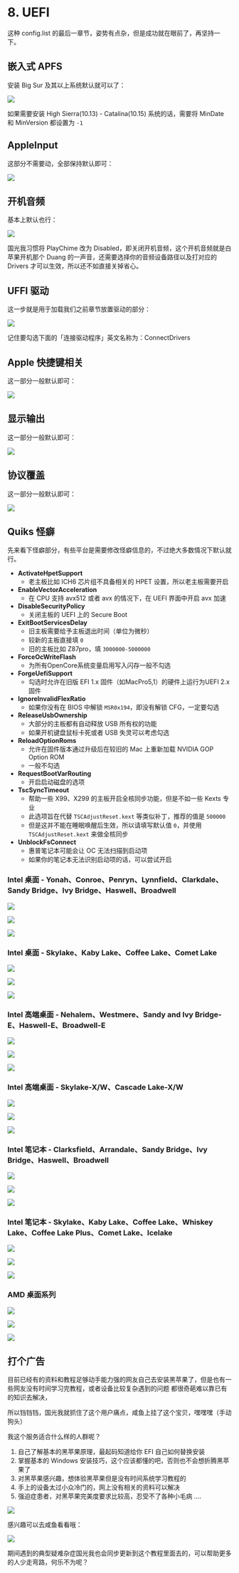 # 8. UEFI

这种 config.list 的最后一章节，姿势有点杂，但是成功就在眼前了，再坚持一下。

## 嵌入式 APFS

安装 Big Sur 及其以上系统默认就可以了：

![](https://image.3001.net/images/20210921/16321912654814.png) 

如果需要安装 High Sierra(10.13) - Catalina(10.15) 系统的话，需要将 MinDate 和 MinVersion 都设置为 `-1`

## AppleInput

这部分不需要动，全部保持默认即可：

![](https://image.3001.net/images/20210921/16321914037071.png) 

## 开机音频

基本上默认也行：

![](https://image.3001.net/images/20210921/16321914251329.png) 

国光我习惯将 PlayChime 改为 Disabled，即关闭开机音频，这个开机音频就是白苹果开机那个 Duang 的一声音，还需要选择你的音频设备路径以及打对应的 Drivers 才可以生效，所以还不如直接关掉省心。

## UFFI 驱动

这一步就是用于加载我们之前章节放置驱动的部分：

![](https://image.3001.net/images/20210921/16321915425694.png) 

记住要勾选下面的「连接驱动程序」英文名称为：ConnectDrivers

## Apple 快捷键相关

这一部分一般默认即可：

![](https://image.3001.net/images/20210921/16321916787696.png) 

## 显示输出

这一部分一般默认即可：

![](https://image.3001.net/images/20210921/16321917196912.png) 

## 协议覆盖

这一部分一般默认即可： 

![](https://image.3001.net/images/20210921/16321929309329.png)  

## Quiks 怪癖

先来看下怪癖部分，有些平台是需要修改怪癖信息的，不过绝大多数情况下默认就行。

- **ActivateHpetSupport**
  - 老主板比如 ICH6 芯片组不具备相关的 HPET 设置，所以老主板需要开启
- **EnableVectorAcceleration**
  - 在 CPU 支持 avx512 或者 avx 的情况下，在 UEFI 界面中开启 avx 加速
- **DisableSecurityPolicy**
  - 关闭主板的 UEFI 上的 Secure Boot
- **ExitBootServicesDelay**
  - 旧主板需要给予主板退出时间（单位为微秒）
  - 较新的主板直接填 `0`
  - 旧的主板比如 Z87pro，填 `3000000-5000000`
- **ForceOcWriteFlash**
  - 为所有OpenCore系统变量启用写入闪存一般不勾选
- **ForgeUefiSupport**
  - 勾选时允许在旧版 EFI 1.x 固件（如MacPro5,1）的硬件上运行为UEFI 2.x固件
- **IgnoreInvalidFlexRatio**
  - 如果你没有在 BIOS 中解锁 `MSR0x194`，即没有解锁 CFG，一定要勾选
- **ReleaseUsbOwnership**
  - 大部分的主板都有自动释放 USB 所有权的功能
  - 如果开机键盘鼠标卡死或者 USB 失灵可以考虑勾选
- **ReloadOptionRoms**
  - 允许在固件版本通过升级后在较旧的 Mac 上重新加载 NVIDIA GOP Option ROM
  - 一般不勾选
- **RequestBootVarRouting**
  - 开启启动磁盘的选项
- **TscSyncTimeout**
  - 帮助一些 X99、X299 的主板开启全核同步功能，但是不如一些 Kexts 专业
  - 此选项旨在代替 `TSCAdjustReset.kext` 等类似补丁，推荐的值是 `500000`
  - 但是这并不能在睡眠唤醒后生效，所以请填写默认值 `0`，并使用 `TSCAdjustReset.kext` 来做全核同步
- **UnblockFsConnect**
  - 惠普笔记本可能会让 OC 无法扫描到启动项
  - 如果你的笔记本无法识别启动项的话，可以尝试开启

### Intel 桌面 - Yonah、Conroe、Penryn、Lynnfield、Clarkdale、Sandy Bridge、Ivy Bridge、Haswell、Broadwell

![](https://image.3001.net/images/20210921/16321894392396.png) 

![](https://image.3001.net/images/20210921/16321895523670.png) 

![](https://image.3001.net/images/20210921/16321896418315.png) 

### Intel 桌面 - Skylake、Kaby Lake、Coffee Lake、Comet Lake

![](https://image.3001.net/images/20210921/16321898585118.png) 

![](https://image.3001.net/images/20210921/16321899851402.png) 

![](https://image.3001.net/images/20210921/16321900087884.png) 

 ### Intel 高端桌面 - Nehalem、Westmere、Sandy and Ivy Bridge-E、Haswell-E、Broadwell-E

![](https://image.3001.net/images/20210921/1632190119129.png)  

![](https://image.3001.net/images/20210921/16321895523670.png)

![](https://image.3001.net/images/20210921/16321896418315.png)

 ### Intel 高端桌面 - Skylake-X/W、Cascade Lake-X/W

![](https://image.3001.net/images/20210921/16321902547574.png) 

![](https://image.3001.net/images/20210921/16321899851402.png)

![](https://image.3001.net/images/20210921/16321900087884.png)

### Intel 笔记本 - Clarksfield、Arrandale、Sandy Bridge、Ivy Bridge、Haswell、Broadwell

![](https://image.3001.net/images/20210921/16321904786486.png) 

![](https://image.3001.net/images/20210921/16321905123099.png)

![](https://image.3001.net/images/20210921/16321905867870.png) 

###  Intel 笔记本 - Skylake、Kaby Lake、Coffee Lake、Whiskey Lake、Coffee Lake Plus、Comet Lake、Icelake

![](https://image.3001.net/images/20210921/16321907123091.png) 

![](https://image.3001.net/images/20210921/16321907449057.png) 

![](https://image.3001.net/images/20210921/16321908455307.png) 

### AMD 桌面系列

![](https://image.3001.net/images/20210921/16321910028007.png)  

![](https://image.3001.net/images/20210921/16321899851402.png)

![](https://image.3001.net/images/20210921/16321900087884.png) 



## 打个广告

目前已经有的资料和教程足够动手能力强的网友自己去安装黑苹果了，但是也有一些网友没有时间学习完教程，或者设备比较复杂遇到的问题
都很奇葩难以靠已有的知识去解决，

所以铛铛铛，国光我就抓住了这个用户痛点，咸鱼上挂了这个宝贝，嘿嘿嘿（手动狗头）

我这个服务适合什么样的人群呢？

1. 自己了解基本的黑苹果原理，最起码知道给你 EFI 自己如何替换安装
2. 掌握基本的 Windows 安装技巧，这个应该都懂的吧，否则也不会想折腾黑苹果了
3. 对黑苹果感兴趣，想体验黑苹果但是没有时间系统学习教程的
4. 手上的设备太过小众冷门的，网上没有相关的资料可以解决
5. 强迫症患者，对黑苹果完美度要求比较高，忍受不了各种小毛病
   ....

![](https://image.3001.net/images/20220319/16476611133376.png) 

感兴趣可以去咸鱼看看哦：

![](https://image.3001.net/images/20220319/16476612238377.jpg) 

期间遇到的典型疑难杂症国光我也会同步更新到这个教程里面去的，可以帮助更多的人少走弯路，何乐不为呢？
